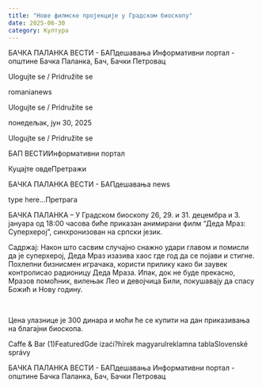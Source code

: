 ```yaml
---
title: "Нове филмске пројекције у Градском биоскопу"
date: 2025-06-30
category: Култура
---
```


БАЧКА ПАЛАНКА ВЕСТИ - БАПдешавања Информативни портал - општине Бачка Паланка, Бач, Бачки Петровац

Ulogujte se / Pridružite se

romanianews

Ulogujte se / Pridružite se

понедељак, јун 30, 2025

Ulogujte se / Pridružite se

БАП ВЕСТИИнформативни портал

Куцајте овдеПретражи

БАЧКА ПАЛАНКА ВЕСТИ - БАПдешавања news

type here...Претрага

БАЧКА ПАЛАНКА – У Градском биоскопу 26, 29. и 31. децембра и 3. јануара од 18:00 часова биће приказан анимирани филм “Деда Мраз: Суперхерој”, синхронизован на српски језик.

Садржај:
Након што сасвим случајно снажно удари главом и помисли да је суперхерој, Деда Мраз изазива хаос где год да се појави и стигне. Похлепни бизнисмен играчака, користи прилику како би заувек контролисао радионицу Деда Мраза. Ипак, док не буде прекасно, Мразов помоћник, вилењак Лео и девојчица Били, покушавају да спасу Божић и Нову годину.



 
 
 


Цена улазнице је 300 динара и моћи ће се купити на дан приказивања на благајни биоскопа.

Caffe & Bar (1)FeaturedGde izaći?hírek magyarulreklamna tablaSlovenské správy

БАЧКА ПАЛАНКА ВЕСТИ - БАПдешавања Информативни портал - општине Бачка Паланка, Бач, Бачки Петровац
